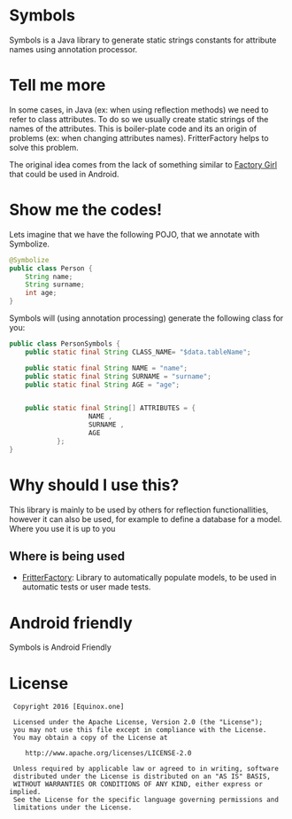 # Symbols
Symbols is a Java library to generate static strings constants for attribute names using annotation processor.

# Tell me more
In some cases, in Java (ex: when using reflection methods) we need to refer to class attributes. To do so we usually create static strings of the names of the attributes. This is boiler-plate code and its an origin of problems (ex: when changing attributes names). FritterFactory helps to solve this problem.

The original idea comes from the lack of something similar to [Factory Girl] that could be used in Android.

# Show me the codes!
Lets imagine that we have the following POJO, that we annotate with Symbolize.
```java
@Symbolize
public class Person {
    String name;
    String surname;
    int age;
}
```

Symbols will (using annotation processing) generate the following class for you:
```java
public class PersonSymbols {
	public static final String CLASS_NAME= "$data.tableName";

	public static final String NAME = "name";
	public static final String SURNAME = "surname";
	public static final String AGE = "age";


	public static final String[] ATTRIBUTES = {
	        		NAME ,
    	    		SURNAME ,
    	    		AGE
    		};
}
```

# Why should I use this?
This library is mainly to be used by others for reflection functionallities, however it can also be used, for example to define a database for a model. Where you use it is up to you

## Where is being used
 - [FritterFactory]: Library to automatically populate models, to be used in automatic tests or user made tests.

# Android friendly
Symbols is Android Friendly

License
=======

     Copyright 2016 [Equinox.one]

     Licensed under the Apache License, Version 2.0 (the "License");
     you may not use this file except in compliance with the License.
     You may obtain a copy of the License at

        http://www.apache.org/licenses/LICENSE-2.0

     Unless required by applicable law or agreed to in writing, software
     distributed under the License is distributed on an "AS IS" BASIS,
     WITHOUT WARRANTIES OR CONDITIONS OF ANY KIND, either express or implied.
     See the License for the specific language governing permissions and
     limitations under the License.



[FritterFactory]: https://github.com/equinox-one/fritterfactory
[Factory Girl]: https://github.com/thoughtbot/factory_girl
[Equinox.one]: http://equinox.one
